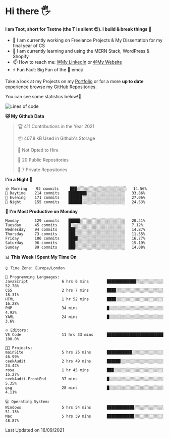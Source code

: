# Hi there :raised_hand_with_fingers_splayed:
#### I am Tsot, short for Tsotne (the T is silent :wink:). I build & break things :space_invader:
- :telescope: I am currently working on Freelance Projects & My Dissertation for my final year of CS
- :seedling: I am currently learning and using the MERN Stack, WordPress & Shopify
- :mailbox: How to reach me: [@My LinkedIn](https://www.linkedin.com/in/tsotne-gvadzabia/) or [@My Website](https://tsotnegvadzabia.me/contact)
- :zap: Fun Fact: Big Fan of the :space_invader: emoji

Take a look at my Projects on my [Portfolio](https://tsotne.co.uk/) or for a more **up to date** experience browse my GitHub Repositories.

You can see some statistics below!:space_invader:
<!--START_SECTION:waka-->
![Lines of code](https://img.shields.io/badge/From%20Hello%20World%20I%27ve%20Written-3.5%20million%20lines%20of%20code-blue)

**🐱 My Github Data** 

> 🏆 411 Contributions in the Year 2021
 > 
> 📦 407.8 kB Used in Github's Storage 
 > 
> 🚫 Not Opted to Hire
 > 
> 📜 20 Public Repositories 
 > 
> 🔑 7 Private Repositories  
 > 
**I'm a Night 🦉** 

```text
🌞 Morning    92 commits     ███░░░░░░░░░░░░░░░░░░░░░░   14.56% 
🌆 Daytime    214 commits    ████████░░░░░░░░░░░░░░░░░   33.86% 
🌃 Evening    171 commits    ██████░░░░░░░░░░░░░░░░░░░   27.06% 
🌙 Night      155 commits    ██████░░░░░░░░░░░░░░░░░░░   24.53%

```
📅 **I'm Most Productive on Monday** 

```text
Monday       129 commits    █████░░░░░░░░░░░░░░░░░░░░   20.41% 
Tuesday      45 commits     █░░░░░░░░░░░░░░░░░░░░░░░░   7.12% 
Wednesday    94 commits     ███░░░░░░░░░░░░░░░░░░░░░░   14.87% 
Thursday     73 commits     ███░░░░░░░░░░░░░░░░░░░░░░   11.55% 
Friday       106 commits    ████░░░░░░░░░░░░░░░░░░░░░   16.77% 
Saturday     96 commits     ███░░░░░░░░░░░░░░░░░░░░░░   15.19% 
Sunday       89 commits     ███░░░░░░░░░░░░░░░░░░░░░░   14.08%

```


📊 **This Week I Spent My Time On** 

```text
⌚︎ Time Zone: Europe/London

💬 Programming Languages: 
JavaScript               6 hrs 6 mins        █████████████░░░░░░░░░░░░   52.78% 
CSS                      2 hrs 7 mins        ████░░░░░░░░░░░░░░░░░░░░░   18.31% 
HTML                     1 hr 52 mins        ████░░░░░░░░░░░░░░░░░░░░░   16.28% 
PHP                      34 mins             █░░░░░░░░░░░░░░░░░░░░░░░░   4.92% 
YAML                     24 mins             █░░░░░░░░░░░░░░░░░░░░░░░░   3.6%

🔥 Editors: 
VS Code                  11 hrs 33 mins      █████████████████████████   100.0%

🐱‍💻 Projects: 
mainSite                 5 hrs 25 mins       ███████████░░░░░░░░░░░░░░   46.99% 
ceekAudit                2 hrs 49 mins       ██████░░░░░░░░░░░░░░░░░░░   24.42% 
rosa                     1 hr 45 mins        ███░░░░░░░░░░░░░░░░░░░░░░   15.27% 
ceekAudit-FrontEnd       37 mins             █░░░░░░░░░░░░░░░░░░░░░░░░   5.35% 
gsg                      28 mins             █░░░░░░░░░░░░░░░░░░░░░░░░   4.11%

💻 Operating System: 
Windows                  5 hrs 54 mins       ████████████░░░░░░░░░░░░░   51.13% 
Mac                      5 hrs 39 mins       ████████████░░░░░░░░░░░░░   48.87%

```


 Last Updated on 16/09/2021
<!--END_SECTION:waka-->
